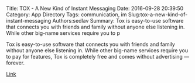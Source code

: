 Title: TOX - A New Kind of Instant Messaging
Date: 2016-09-28 20:39:50
Category: App Directory
Tags: communication, im
Slug:tox-a-new-kind-of-instant-messaging
Authors:sedlav
Summary: Tox is easy-to-use software that connects you with friends and family without anyone else listening in. While other big-name services require you to p

Tox is easy-to-use software that connects you with friends and family without anyone else listening in. While other big-name services require you to pay for features, Tox is completely free and comes without advertising — forever.

[Link](https://tox.chat)

